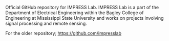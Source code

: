 Official GitHub repository for IMPRESS Lab. IMPRESS Lab is a part of the Department of Electrical Engineering within the Bagley College of Engineering at Mississippi State University and works on projects involving signal processing and remote sensing.

For the older repository; https://github.com/impresslab

<!---
msuimpress/msuimpress is a ✨ special ✨ repository because its `README.md` (this file) appears on your GitHub profile.
You can click the Preview link to take a look at your changes.
--->
